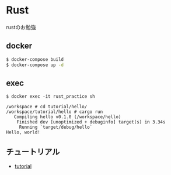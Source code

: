 # Rust
rustのお勉強

## docker
```bash
$ docker-compose build
$ docker-compose up -d
```

## exec
```
$ docker exec -it rust_practice sh

/workspace # cd tutorial/hello/
/workspace/tutorial/hello # cargo run
   Compiling hello v0.1.0 (/workspace/hello)
    Finished dev [unoptimized + debuginfo] target(s) in 3.34s
     Running `target/debug/hello`
Hello, world!
```
## チュートリアル
- [tutorial](./workspace/tutorial)
